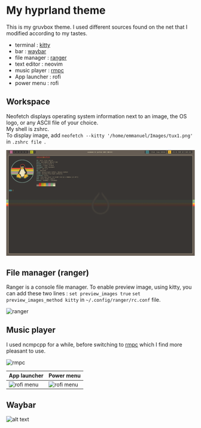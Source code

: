 # My hyprland theme

This is my gruvbox theme.
I used different sources found on the net that I modified according to my tastes.

+ terminal : [kitty](#workspace)
+ bar : [waybar](#waybar)
+ file manager : [ranger](#file-manager-ranger)
+ text editor : neovim
+ music player : [rmpc](#music-player)
+ App launcher : rofi
+ power menu : rofi

## Workspace

Neofetch displays operating system information next to an image, the OS logo, or any ASCII file of your choice.  
My shell is  zshrc.  
To display image, add ``` neofetch --kitty '/home/emmanuel/Images/tux1.png'  ``` in  ``` .zshrc file  ```.

<img src="https://raw.githubusercontent.com/sesuko023/dotfiles/refs/heads/main/Images/hyprland_terminal.png" alt="Bureau">

## File manager (ranger)

Ranger is a console file manager.
To enable preview image, using kitty, you can add these two lines :
``` set preview_images true ```
``` set preview_images_method kitty ```
in ``` ~/.config/ranger/rc.conf ``` file.

<img src="https://raw.githubusercontent.com/sesuko023/dotfiles/refs/heads/main/Images/ranger_preview.png" alt="ranger">

## Music player

I used ncmpcpp for a while, before switching to [rmpc](https://mierak.github.io/rmpc/) which I find more pleasant to use.

<img src="https://raw.githubusercontent.com/sesuko023/dotfiles/refs/heads/main/Images/rmpc_preview.png" alt="rmpc">

| App launcher | Power menu |
| ---- | --- |
| <img src="https://raw.githubusercontent.com/sesuko023/dotfiles/refs/heads/main/Images/rofi_app_preview.png" alt="rofi menu" width="500"> | <img src="https://raw.githubusercontent.com/sesuko023/dotfiles/refs/heads/main/Images/rofi_power_menu_preview.png" alt="rofi menu" width="500"> |


## Waybar

![alt text](https://github.com/sesuko023/dotfiles/blob/main/Images/waybar.jpg "Preview waybar")
